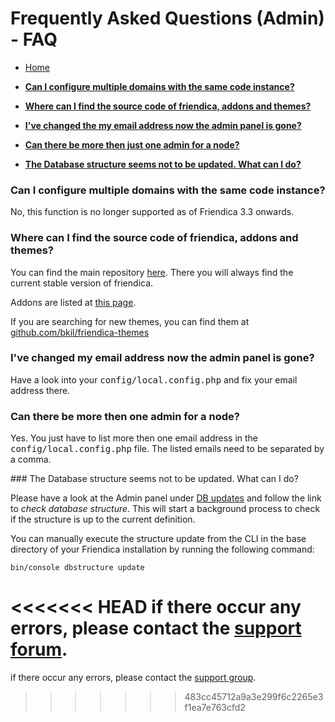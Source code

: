 Frequently Asked Questions (Admin) - FAQ
==============

* [Home](help)

* **[Can I configure multiple domains with the same code instance?](help/FAQ-admin#multiple)**
* **[Where can I find the source code of friendica, addons and themes?](help/FAQ-admin#sources)**
* **[I've changed the my email address now the admin panel is gone?](help/FAQ-admin#adminaccount1)**
* **[Can there be more then just one admin for a node?](help/FAQ-admin#adminaccount2)**
* **[The Database structure seems not to be updated. What can I do?](help/FAQ-admin#dbupdate)**


<a name="multiple"></a>
### Can I configure multiple domains with the same code instance?

No, this function is no longer supported as of Friendica 3.3 onwards.

<a name="sources"></a>
### Where can I find the source code of friendica, addons and themes?

You can find the main repository [here](https://github.com/friendica/friendica).
There you will always find the current stable version of friendica.

Addons are listed at [this page](https://github.com/friendica/friendica-addons).

If you are searching for new themes, you can find them at [github.com/bkil/friendica-themes](https://github.com/bkil/friendica-themes)

<a name="adminaccount1"></a>
### I've changed my email address now the admin panel is gone?

Have a look into your <tt>config/local.config.php</tt> and fix your email address there.

<a name="adminaccount2"></a>
### Can there be more then one admin for a node?

Yes.
You just have to list more then one email address in the
<tt>config/local.config.php</tt> file.
The listed emails need to be separated by a comma.

<a name="dbupdate">
### The Database structure seems not to be updated. What can I do?

Please have a look at the Admin panel under [DB updates](/admin/dbsync/) and follow the link to *check database structure*.
This will start a background process to check if the structure is up to the current definition.

You can manually execute the structure update from the CLI in the base directory of your Friendica installation by running the following command:

    bin/console dbstructure update

<<<<<<< HEAD
if there occur any errors, please contact the [support forum](https://forum.friendi.ca/profile/helpers).
=======
if there occur any errors, please contact the [support group](https://forum.friendi.ca/profile/helpers).
>>>>>>> 483cc45712a9a3e299f6c2265e3f1ea7e763cfd2
